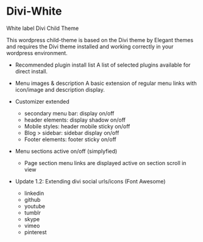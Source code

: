 # Divi-White
White label Divi Child Theme

This wordpress child-theme is based on the Divi theme by Elegant themes and requires the Divi theme installed and working correctly in your wordpress environment.

 - Recommended plugin install list
   A list of selected plugins available for direct install. 
 - Menu images & description
   A basic extension of regular menu links with icon/image and description display.
 - Customizer extended
   - secondary menu bar: display on/off 
   - header elements: display shadow on/off 
   - Mobile styles: header mobile sticky on/off 
   - Blog > sidebar: sidebar display on/off 
   - Footer elements: footer sticky on/off
 - Menu sections active on/off (simplyfied) 
   - Page section menu links are displayed active on section scroll in view
   
 - Update 1.2: Extending divi social urls/icons (Font Awesome)
    - linkedin
    - github
    - youtube
    - tumblr 
    - skype 
    - vimeo
    - pinterest
